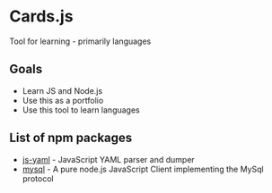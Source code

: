 # Cards.js

Tool for learning - primarily languages

## Goals

* Learn JS and Node.js
* Use this as a portfolio
* Use this tool to learn languages

## List of npm packages

* [js-yaml](https://github.com/nodeca/js-yaml) - JavaScript YAML parser and dumper
* [mysql](https://github.com/mysqljs/mysql) - A pure node.js JavaScript Client implementing the MySql protocol